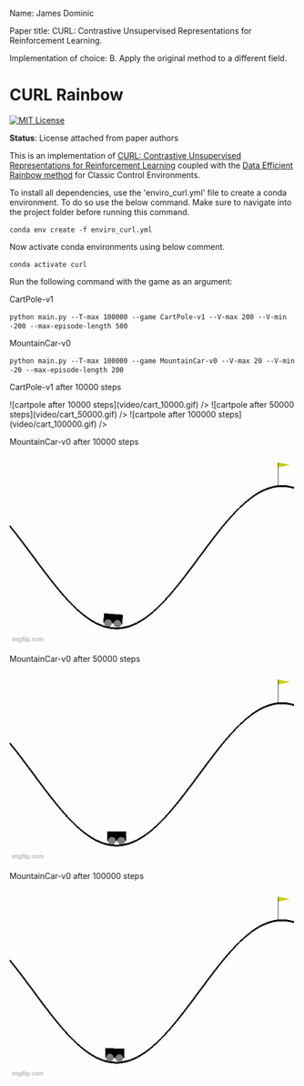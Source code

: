 Name: James Dominic

Paper title: CURL: Contrastive Unsupervised Representations for Reinforcement Learning.

Implementation of choice: B. Apply the original method to a different field.

CURL Rainbow
=======
[![MIT License](https://img.shields.io/badge/license-MIT-blue.svg)](LICENSE.md)

**Status**: License attached from paper authors

This is an implementation of [CURL: Contrastive Unsupervised Representations for
Reinforcement Learning](https://arxiv.org/abs/2004.04136) coupled with the [Data Efficient Rainbow method](https://arxiv.org/abs/1906.05243) for Classic Control Environments.

To install all dependencies, use the 'enviro_curl.yml' file to create a conda environment. To do so use the below command. Make sure to navigate into the project folder before running this command.

```
conda env create -f enviro_curl.yml
```

Now activate conda environments using below comment.

```
conda activate curl
```

Run the following command with the game as an argument:

CartPole-v1
```
python main.py --T-max 100000 --game CartPole-v1 --V-max 200 --V-min -200 --max-episode-length 500
```

MountainCar-v0
```
python main.py --T-max 100000 --game MountainCar-v0 --V-max 20 --V-min -20 --max-episode-length 200
```

CartPole-v1 after 10000 steps

<p float="left">
  ![cartpole after 10000 steps](video/cart_10000.gif) />
  ![cartpole after 50000 steps](video/cart_50000.gif) /> 
  ![cartpole after 100000 steps](video/cart_100000.gif) />
</p>

MountainCar-v0 after 10000 steps

![mountaincar after 10000 steps](video/mount_10000.gif)

MountainCar-v0 after 50000 steps

![mountaincar after 50000 steps](video/mount_50000.gif)

MountainCar-v0 after 100000 steps

![mountaincar after 100000 steps](video/mount_100000.gif)